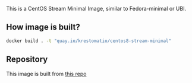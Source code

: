 This is a CentOS Stream Minimal Image, similar to Fedora-minimal or UBI.

## How image is built?
```bash
docker build . -t "quay.io/krestomatio/centos8-stream-minimal"
```

## Repository
This image is built from [this repo](https://github.com/krestomatio/container_builder/tree/master/centos8-stream-minimal)
